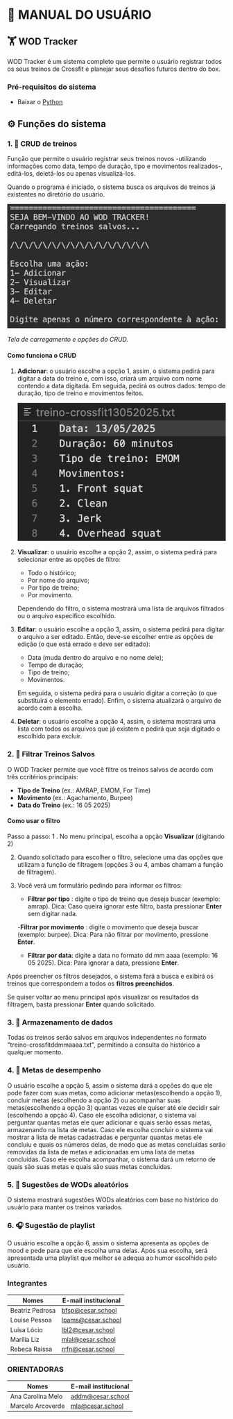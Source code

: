 # 📄 **MANUAL DO USUÁRIO**  

## 🏋️ WOD Tracker

WOD Tracker é um sistema completo que permite o usuário registrar todos os seus treinos de Crossfit e planejar seus desafios futuros dentro do box.

### Pré-requisitos do sistema

- Baixar o [Python](https://www.python.org)

## ⚙️ Funções do sistema

### 1. 📲 CRUD de treinos

Função que permite o usuário registrar seus treinos novos -utilizando informações como data, tempo de duração, tipo e movimentos realizados-, editá-los, deletá-los ou apenas visualizá-los.

Quando o programa é iniciado, o sistema busca os arquivos de treinos já existentes no diretório do usuário.

![Tela inicial](tela_inicial.png)

*Tela de carregamento e opções do CRUD.*

#### Como funciona o CRUD

1. **Adicionar**: o usuário escolhe a opção 1, assim,  o sistema pedirá para digitar a data do treino e, com isso, criará um arquivo com nome contendo a data digitada. Em seguida, pedirá os outros dados: tempo de duração, tipo de treino e movimentos feitos.

    ![alt text](arquivo.jpg)

2. **Visualizar**: o usuário escolhe a opção 2, assim, o sistema pedirá para selecionar entre as opções de filtro:
    - Todo o histórico;
    - Por nome do arquivo;
    - Por tipo de treino;
    - Por movimento.

    Dependendo do filtro, o sistema mostrará uma lista de arquivos filtrados ou o arquivo específico escolhido.

3. **Editar**: o usuário escolhe a opção 3, assim, o sistema pedirá para digitar o arquivo a ser editado. Então, deve-se escolher entre as opções de edição (o que está errado e deve ser editado):
    - Data (muda dentro do arquivo e no nome dele);
    - Tempo de duração;
    - Tipo de treino;
    - Movimentos.

    Em seguida, o sistema pedirá para o usuário digitar a correção (o que substituirá o elemento errado). Enfim, o sistema atualizará o arquivo de acordo com a escolha.

4. **Deletar**: o usuário escolhe a opção 4, assim, o sistema mostrará uma lista com todos os arquivos que já existem e pedirá que seja digitado o escolhido para excluir.

### 2. 🔬 Filtrar Treinos Salvos

O WOD Tracker permite que você filtre os treinos salvos de acordo com três ccritérios principais:
- **Tipo de Treino** (ex.: AMRAP, EMOM, For Time)
- **Movimento** (ex.: Agachamento, Burpee)
- **Data do Treino** (ex.: 16 05 2025)
  
#### Como usar o filtro

Passo a passo:
1 . No menu principal, escolha a opção **Visualizar** (digitando 2)

2. Quando solicitado para escolher o filtro, selecione uma das opções que utilizam a função de filtragem (opções 3 ou 4, ambas chamam a função de filtragem).

3. Você verá um formulário pedindo para informar os filtros:

    - **Filtrar por tipo** : digite o tipo de treino que deseja buscar (exemplo: amrap).
Dica: Caso queira ignorar este filtro, basta pressionar **Enter** sem digitar nada.

    -**Filtrar por movimento** : digite o movimento que deseja buscar (exemplo: burpee).
Dica: Para não filtrar por movimento, pressione **Enter**.

    - **Filtrar por data**: digite a data no formato dd mm aaaa (exemplo: 16 05 2025).
Dica: Para ignorar a data, pressione **Enter**.

Após preencher os filtros desejados, o sistema fará a busca e exibirá os treinos que correspondem a todos os **filtros preenchidos**.

Se quiser voltar ao menu principal após visualizar os resultados da filtragem, basta pressionar **Enter** quando solicitado.

### 3. 📁 Armazenamento de dados

Todas os treinos serão salvos em arquivos independentes no formato "treino-crossfitddmmaaaa.txt", permitindo a consulta do histórico a qualquer momento.

### 4. 🎯 Metas de desempenho

O usuário escolhe a opção 5, assim o sistema dará a opções do que ele pode fazer com suas metas, como adicionar metas(escolhendo a opção 1), concluir metas (escolhendo a opção 2) ou acompanhar suas metas(escolhendo a opção 3) quantas vezes ele quiser até ele decidir sair (escolhendo a opção 4). Caso ele escolha adicionar, o sistema vai perguntar quantas metas ele quer adicionar e quais serão essas metas, armazenando na lista de metas. Caso ele escolha concluir o sistema vai mostrar a lista de metas cadastradas e perguntar quantas metas ele concluiu e quais os números delas, de modo que as metas concluídas serão removidas da lista de metas e adicionadas em uma lista de metas concluidas. Caso ele escolha acompanhar, o sistema dará um retorno de quais são suas metas e quais são suas metas concluidas.

### 5. 🎲 Sugestões de WODs aleatórios

O sistema mostrará sugestões WODs aleatórios com base no histórico do usuário para manter os treinos variados.

### 6. 🎧 Sugestão de playlist

O usuário escolhe a opção 6, assim o sistema apresenta as opções de mood e pede para que ele escolha uma delas. Após sua escolha, será apresentada uma playlist que melhor se adequa ao humor escolhido pelo usuário.

### Integrantes

| Nomes            | E-mail institucional |
| ---------------  | -------------------- |
| Beatriz Pedrosa  | [bfsp@cesar.school](bfsp@cesar.school)    |
| Louise Pessoa    | [lpams@cesar.school](lpams@cesar.school)  |
| Luísa Lócio      | [lbl2@cesar.school](lbl2@cesar.school)    |
| Marília Liz | [mlal@cesar.school](mlal@cesar.school)    |
| Rebeca Raissa    | [rrfn@cesar.school](rrfn@cesar.school)    |

### ORIENTADORAS

| Nomes            | E-mail institucional |
| ---------------  | -------------------- |
| Ana Carolina Melo| [addm@cesar.school](accm4@cesar.school)   |
| Marcelo Arcoverde| [mla@cesar.school](mla@cesar.school)      |
